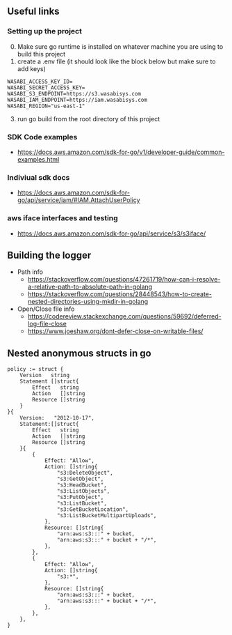 ## Useful links
### Setting up the project
0. Make sure go runtime is installed on whatever machine you are using to build this project
1. create a .env file (it should look like the block below but make sure to add keys)

```
WASABI_ACCESS_KEY_ID=
WASABI_SECRET_ACCESS_KEY=
WASABI_S3_ENDPOINT=https://s3.wasabisys.com
WASABI_IAM_ENDPOINT=https://iam.wasabisys.com
WASABI_REGION="us-east-1"
```
3. run go build from the root directory of this project


### SDK Code examples
+ https://docs.aws.amazon.com/sdk-for-go/v1/developer-guide/common-examples.html
### Indiviual sdk docs
+ https://docs.aws.amazon.com/sdk-for-go/api/service/iam/#IAM.AttachUserPolicy 
### aws iface interfaces and testing 
+ https://docs.aws.amazon.com/sdk-for-go/api/service/s3/s3iface/


## Building the logger
+ Path info
    + https://stackoverflow.com/questions/47261719/how-can-i-resolve-a-relative-path-to-absolute-path-in-golang
    + https://stackoverflow.com/questions/28448543/how-to-create-nested-directories-using-mkdir-in-golang
+ Open/Close file info
    + https://codereview.stackexchange.com/questions/59692/deferred-log-file-close
    + https://www.joeshaw.org/dont-defer-close-on-writable-files/


## Nested anonymous structs in go
```
policy := struct {
	Version   string
	Statement []struct{
		Effect   string
		Action   []string
		Resource []string
	}
}{
	Version:   "2012-10-17",
	Statement:[]struct{
		Effect   string
		Action   []string
		Resource []string
	}{
		{
			Effect: "Allow",
			Action: []string{
				"s3:DeleteObject",
				"s3:GetObject",
				"s3:HeadBucket",
				"s3:ListObjects",
				"s3:PutObject",
				"s3:ListBucket",
				"s3:GetBucketLocation",
				"s3:ListBucketMultipartUploads",
			},
			Resource: []string{
				"arn:aws:s3:::" + bucket,
				"arn:aws:s3:::" + bucket + "/*",
			},
		},
		{
			Effect: "Allow",
			Action: []string{
				"s3:*",
			},
			Resource: []string{
				"arn:aws:s3:::" + bucket,
				"arn:aws:s3:::" + bucket + "/*",
			},
		},
	},
}

```
